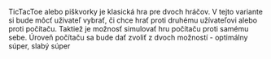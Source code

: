 TicTacToe alebo piškvorky je klasická hra pre dvoch hráčov. V tejto variante si bude môcť uživateľ vybrať, či chce hrať proti druhému užívateľovi alebo proti počítaču. Taktiež je možnosť simulovať hru počítaču proti samému sebe.
Úroveň počítaču sa bude dať zvoliť z dvoch možností - optimálny súper, slabý súper
